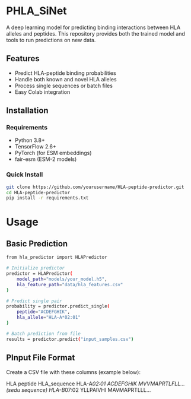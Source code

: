 # PHLA_SiNet

A deep learning model for predicting binding interactions between HLA alleles and peptides. This repository provides both the trained model and tools to run predictions on new data.

## Features

- Predict HLA-peptide binding probabilities
- Handle both known and novel HLA alleles
- Process single sequences or batch files
- Easy Colab integration

## Installation

### Requirements
- Python 3.8+
- TensorFlow 2.6+
- PyTorch (for ESM embeddings)
- fair-esm (ESM-2 models)

### Quick Install
```bash
git clone https://github.com/yourusername/HLA-peptide-predictor.git
cd HLA-peptide-predictor
pip install -r requirements.txt
```
# Usage
## Basic Prediction
```bash
from hla_predictor import HLAPredictor

# Initialize predictor
predictor = HLAPredictor(
    model_path="models/your_model.h5",
    hla_feature_path="data/hla_features.csv"
)

# Predict single pair
probability = predictor.predict_single(
    peptide="ACDEFGHIK", 
    hla_allele="HLA-A*02:01"
)

# Batch prediction from file
results = predictor.predict("input_samples.csv")
```
## PInput File Format
Create a CSV file with these columns (example below):

HLA	            peptide	    HLA_sequence
HLA-A*02:01	    ACDEFGHIK	MVVMAPRTLFLL... (sedu sequence)
HLA-B*07:02	    YLLPAIVHI	MAVMAPRTLLL...
